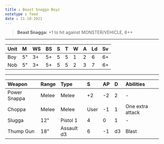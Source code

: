```yaml
---
title : Beast Snagga Boyz
notetype : feed
date : 21-10-2021
---
```


> **Beast Snagga:** +1 to hit against MONSTER/VEHICLE, 6++

---

| Unit | M   | WS  | BS  | S   | T   | W   | A   | Ld  | Sv  |
|:---- |:--- |:--- |:--- |:--- |:--- |:--- |:--- |:--- |:--- |
| Boy  | 5"  | 3+  | 5+  | 5   | 5   | 1   | 2   | 6   | 6+  |
| Nob  | 5"  | 3+  | 5+  | 5   | 5   | 2   | 3   | 7   | 6+  |

---

| Weapon       | Range | Type       | S    | AP  | D   | Abilities        |
|:------------ |:----- |:---------- |:---- |:--- |:--- |:---------------- |
| Power Snappa | Melee | Melee      | +2   | -2  | 2   | -                |
| Choppa       | Melee | Melee      | User | -1  | 1   | One extra attack |
| Slugga       | 12"   | Pistol 1   | 4    | 0   | 1   | -                |
| Thump Gun    | 18"   | Assault d3 | 6    | -1  | d3  | Blast            |